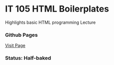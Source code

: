 # IT 105 HTML Boilerplates

Highlights basic HTML programming Lecture

### Github Pages
[Visit Page](https://jctmcclain.github.io/it105-web/)

### Status:  Half-baked
